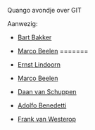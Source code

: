 Quango avondje over GIT

Aanwezig:

* [Bart Bakker](https://github.com/bjpbakker)
* [Marco Beelen](https://github.com/mbeelen)
=======

* [Ernst Lindoorn](https://github.com/elindoorn)

* [Marco Beelen](https://github.com/mbeelen)
* [Daan van Schuppen](https://github.com/dvanschuppen)
* [Adolfo Benedetti](https://github.com/adben)
* [Frank van Westerop](https://github.com/fvanwesterop)
